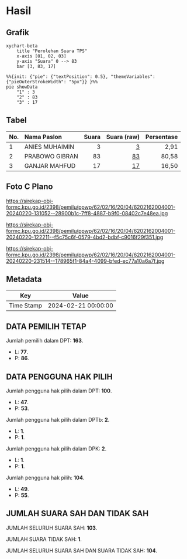 # Hasil

## Grafik

```mermaid
xychart-beta
    title "Perolehan Suara TPS"
    x-axis [01, 02, 03]
    y-axis "Suara" 0 --> 83
    bar [3, 83, 17]
```

```mermaid
%%{init: {"pie": {"textPosition": 0.5}, "themeVariables": {"pieOuterStrokeWidth": "5px"}} }%%
pie showData
    "1" : 3
    "2" : 83
    "3" : 17
```

## Tabel

| No. | Nama Paslon    | Suara | Suara (raw) | Persentase |
|:--- |:-------------- | -----:| -----------:| ----------:|
| 1   | ANIES MUHAIMIN | 3     | [3][p-1]    | 2,91       |
| 2   | PRABOWO GIBRAN | 83    | [83][p-2]   | 80,58      |
| 3   | GANJAR MAHFUD  | 17    | [17][p-3]   | 16,50      |


[p-1]: https://github.com/gigit-pemilu/pemilu-2024-62-kalimantan-tengah/blob/main/pilpres/hitung-suara/sub/62-kalimantan-tengah/sub/02-kotawaringin-timur/sub/16-tualan-hulu/sub/2004-tanjung-jorong/sub/001-tps/sub/paslon-1.txt
[p-2]: https://github.com/gigit-pemilu/pemilu-2024-62-kalimantan-tengah/blob/main/pilpres/hitung-suara/sub/62-kalimantan-tengah/sub/02-kotawaringin-timur/sub/16-tualan-hulu/sub/2004-tanjung-jorong/sub/001-tps/sub/paslon-2.txt
[p-3]: https://github.com/gigit-pemilu/pemilu-2024-62-kalimantan-tengah/blob/main/pilpres/hitung-suara/sub/62-kalimantan-tengah/sub/02-kotawaringin-timur/sub/16-tualan-hulu/sub/2004-tanjung-jorong/sub/001-tps/sub/paslon-3.txt

## Foto C Plano

https://sirekap-obj-formc.kpu.go.id/2398/pemilu/ppwp/62/02/16/20/04/6202162004001-20240220-131052--28900b1c-7ff8-4887-b9f0-08402c7e48ea.jpg

https://sirekap-obj-formc.kpu.go.id/2398/pemilu/ppwp/62/02/16/20/04/6202162004001-20240220-122211--f5c75c6f-0579-4bd2-bdbf-c9016f29f351.jpg

https://sirekap-obj-formc.kpu.go.id/2398/pemilu/ppwp/62/02/16/20/04/6202162004001-20240220-231514--178965f1-84a4-4099-bfed-ec77a10a6a7f.jpg


## Metadata

| Key        | Value               |
| ---------- | ------------------- |
| Time Stamp | 2024-02-21 00:00:00 |


## DATA PEMILIH TETAP

Jumlah pemilih dalam DPT: **163**.
 * L: **77**.
 * P: **86**.

## DATA PENGGUNA HAK PILIH

Jumlah pengguna hak pilih dalam DPT: **100**.
 * L: **47**.
 * P: **53**.

Jumlah pengguna hak pilih dalam DPTb: **2**.
 * L: **1**.
 * P: **1**.

Jumlah pengguna hak pilih dalam DPK: **2**.
 * L: **1**.
 * P: **1**.

Jumlah pengguna hak pilih: **104**.
 * L: **49**.
 * P: **55**.

## JUMLAH SUARA SAH DAN TIDAK SAH

JUMLAH SELURUH SUARA SAH: **103**.

JUMLAH SUARA TIDAK SAH: **1**.

JUMLAH SELURUH SUARA SAH DAN SUARA TIDAK SAH: **104**.


